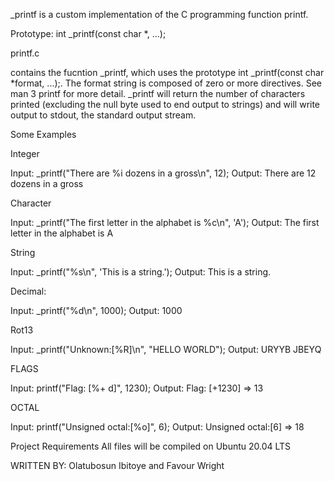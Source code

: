 _printf is a custom implementation of the C programming function printf.

Prototype: int _printf(const char *, ...);

printf.c

contains the fucntion _printf, which uses the prototype int _printf(const char *format, ...);. The format string is composed of zero or more directives. See man 3 printf for more detail. _printf will return the number of characters printed (excluding the null byte used to end output to strings) and will write output to stdout, the standard output stream.

Some Examples

Integer

Input: _printf("There are %i dozens in a gross\n", 12);
Output: There are 12 dozens in a gross

Character

Input: _printf("The first letter in the alphabet is %c\n", 'A');
Output: The first letter in the alphabet is A

String

Input: _printf("%s\n", 'This is a string.');
Output: This is a string.

Decimal:

Input: _printf("%d\n", 1000);
Output: 1000

Rot13

Input: _printf("Unknown:[%R]\n", "HELLO WORLD");
Output: URYYB JBEYQ

FLAGS

Input: printf("Flag: [%+ d]", 1230);
Output: Flag: [+1230] => 13

OCTAL

Input: printf("Unsigned octal:[%o]", 6);
Output: Unsigned octal:[6] => 18

Project Requirements
All files will be compiled on Ubuntu 20.04 LTS


WRITTEN BY: Olatubosun Ibitoye and Favour Wright
